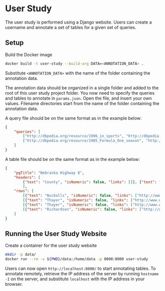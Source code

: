 # User Study
The user study is performed using a Django website.
Users can create a username and annotate a set of tables for a given set of queries.

## Setup
Build the Docker image

```bash
docker build -t user-study --build-arg DATA=<ANNOTATION_DATA> .
```

Substitute `<ANNOTATION_DATA>` with the name of the folder containing the annotation data.

The annotation data should be organized in a single folder and added to the root of this user study project folder.
You now need to specify the queries and tables to annotate in `params.json`.
Open the file, and insert your own values.
Filename directories start from the name of the folder containing the annotation data.

A query file should be on the same format as in the example below:

```json
{
    "queries": [
        ["http://dbpedia.org/resource/1996_in_sports", "http://dbpedia.org/resource/Jerry_D._Bailey", "http://dbpedia.org/resource/United_States"],
        ["http://dbpedia.org/resource/1985_Formula_One_season", "http://dbpedia.org/resource/Niki_Lauda", "http://dbpedia.org/resource/McLaren"]
    ]
}
```

A table file should be on the same format as in the example below:

```json
{ 
    "pgTitle": "Nebraska Highway 8",
    "headers": [
        {"text": "County", "isNumeric": false, "links": []}, {"text": "Location", "isNumeric": false, "links": []}, {"text": "Mile", "isNumeric": false, "links": []}, {"text": "Junction", "isNumeric": false, "links": []}, {"text": "Notes", "isNumeric": false, "links": []}
        ],
    "rows": [
        [{"text": "Nuckolls", "isNumeric": false, "links": ["http://www.wikipedia.org/wiki/Nuckolls_County,_Nebraska"]}, {"text": "Superior", "isNumeric": false, "links": ["http://www.wikipedia.org/wiki/Superior,_Nebraska"]}, {"text": "0.00", "isNumeric": false, "links": []}, {"text": "Category:Jct template transclusions with missing shields", "isNumeric": false, "links": []}, {"text": "Western terminus", "isNumeric": false, "links": []}], 
        [{"text": "Thayer", "isNumeric": false, "links": ["http://www.wikipedia.org/wiki/Thayer_County,_Nebraska"]}, {"text": "Byron", "isNumeric": false, "links": ["http://www.wikipedia.org/wiki/Byron,_Nebraska"]}, {"text": "16.01", "isNumeric": false, "links": []}, {"text": "Category:Jct template transclusions with missing shields", "isNumeric": false, "links": []}, {"text": "", "isNumeric": false, "links": []}],
        [{"text": "Thayer", "isNumeric": false, "links": ["http://www.wikipedia.org/wiki/Thayer_County,_Nebraska"]}, {"text": "Chester", "isNumeric": false, "links": ["http://www.wikipedia.org/wiki/Chester,_Nebraska"]}, {"text": "24.10", "isNumeric": false, "links": []}, {"text": "Category:Jct template transclusions with missing shields", "isNumeric": false, "links": []}, {"text": "", "isNumeric": false, "links": []}],
        [{"text": "Richardson", "isNumeric": false, "links": ["http://www.wikipedia.org/wiki/Richardson_County,_Nebraska"]}, {"text": "Falls City", "isNumeric": false, "links": ["http://www.wikipedia.org/wiki/Falls_City,_Nebraska"]}, {"text": "148.88", "isNumeric": false, "links": []}, {"text": "Category:Jct template transclusions with missing shields", "isNumeric": false, "links": []}, {"text": "Eastern terminus", "isNumeric": false, "links": []}]
    ]
}
```

## Running the User Study Website
Create a container for the user study website

```bash
mkdir -p data/
docker run --rm -v ${PWD}/data:/home/data -p 8000:8000 user-study
```

Users can now open `http://localhost:8000/` to start annotating tables.
To annotate remotely, retrieve the IP address of the server by running `hostname -I` on the server, and substitute `localhost` with the IP address in your browser.